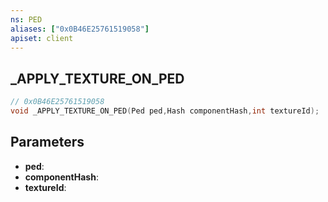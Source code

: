 ```yaml
---
ns: PED
aliases: ["0x0B46E25761519058"]
apiset: client
---
```

## _APPLY_TEXTURE_ON_PED

```c
// 0x0B46E25761519058
void _APPLY_TEXTURE_ON_PED(Ped ped,Hash componentHash,int textureId);
```


## Parameters
* **ped**:
* **componentHash**:
* **textureId**:



